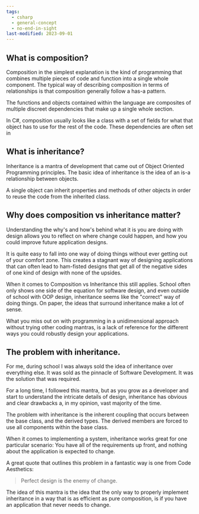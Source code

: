 ```yaml
---
tags:
  - csharp
  - general-concept
  - no-end-in-sight
last-modified: 2023-09-01
---
```

## What is composition?

Composition in the simplest explanation is the kind of programming that combines multiple pieces of code and function into a single whole component. The typical way of describing composition in terms of relationships is that composition generally follow a has-a pattern.

The functions and objects contained within the language are composites of multiple discreet dependencies that make up a single whole section.

In C#, composition usually looks like a class with a set of fields for what that object has to use for the rest of the code. These dependencies are often set in

## What is inheritance?

Inheritance is a mantra of development that came out of Object Oriented Programming principles. The basic idea of inheritance is the idea of an is-a relationship between objects.

A single object can inherit properties and methods of other objects in order to reuse the code from the inherited class.

## Why does composition vs inheritance matter?

Understanding the why's and how's behind what it is you are doing with design allows you to reflect on where change could happen, and how you could improve future application designs.

It is quite easy to fall into one way of doing things without ever getting out of your comfort zone. This creates a stagnant way of designing applications that can often lead to ham-fisted designs that get all of the negative sides of one kind of design with none of the upsides.

When it comes to Composition vs Inheritance this still applies. School often only shows one side of the equation for software design, and even outside of school with OOP design, inheritance seems like the "correct" way of doing things. On paper, the ideas that surround inheritance make a lot of sense.

What you miss out on with programming in a unidimensional approach without trying other coding mantras, is a lack of reference for the different ways you could robustly design your applications.

## The problem with inheritance.

For me, during school I was always sold the idea of inheritance over everything else. It was sold as the pinnacle of Software Development. It was the solution that was required.

For a long time, I followed this mantra, but as you grow as a developer and start to understand the intricate details of design, inheritance has obvious and clear drawbacks a, in my opinion, vast majority of the time.

The problem with inheritance is the inherent coupling that occurs between the base class, and the derived types. The derived members are forced to use all components within the base class.

When it comes to implementing a system, inheritance works great for one particular scenario: You have all of the requirements up front, and nothing about the application is expected to change.

A great quote that outlines this problem in a fantastic way is one from Code Aesthetics:

> Perfect design is the enemy of change.

The idea of this mantra is the idea that the only way to properly implement inheritance in a way that is as efficient as pure composition, is if you have an application that never needs to change.
